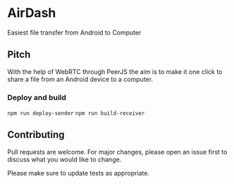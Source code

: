 # AirDash

Easiest file transfer from Android to Computer

## Pitch

With the help of WebRTC through PeerJS the aim is to make it one click to share a file from an Android device to a computer.

### Deploy and build

`npm run deploy-sender`
`npm run build-receiver`

## Contributing
Pull requests are welcome. For major changes, please open an issue first to discuss what you would like to change.

Please make sure to update tests as appropriate.
